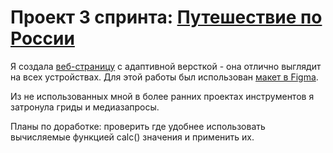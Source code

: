 # Проект 3 спринта: [Путешествие по России](https://obuzmakova.github.io/russian-travel/)

Я создала [веб-страницу](https://obuzmakova.github.io/russian-travel/) с адаптивной версткой - она отлично выглядит на всех устройствах.
Для этой работы был использован [макет в Figma](https://www.figma.com/file/OyRWEjU6wBwRe1hapzQoLx/Sprint-3%3A-Russia-%2F-desktop-%2B-mobile?node-id=28503%3A0).

Из не использованных мной в более ранних проектах инструментов я затронула гриды и медиазапросы.

Планы по доработке: проверить где удобнее использовать вычисляемые функцией calc() значения и применить их.
